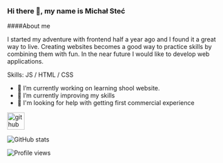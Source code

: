
### Hi there 👋, my name is Michał Steć

####About me

I started my adventure with frontend half a year ago and I found it a great way to live. Creating websites becomes a good way to practice skills by combining them with fun. In the near future I would like to develop web applications.  

Skills:   JS / HTML / CSS

- 🔭 I’m currently working on learning shool website. 
- 🌱 I’m currently  improving my skills 
- 🤔 I'm looking for help with getting first commercial experience


[<img src='https://cdn.jsdelivr.net/npm/simple-icons@3.0.1/icons/github.svg' alt='github' height='40'>](https://github.com/M0RI4R)  

![GitHub stats](https://github-readme-stats.vercel.app/api?username=M0RI4R&show_icons=true)  

![Profile views](https://gpvc.arturio.dev/M0RI4R)  
